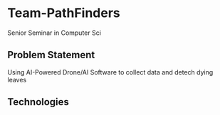 # Team-PathFinders

Senior Seminar in Computer Sci

##  Problem Statement

Using AI-Powered Drone/AI Software to collect data and detech dying leaves

## Technologies
